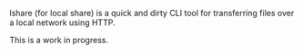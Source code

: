 lshare (for local share) is a quick and dirty CLI tool for transferring files over a local network using HTTP.

This is a work in progress.
